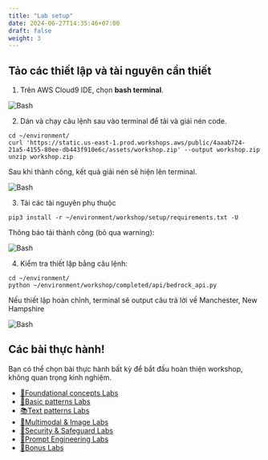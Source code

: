 ```yaml
---
title: "Lab setup"
date: 2024-06-27T14:35:46+07:00
draft: false
weight: 3
---
```


## Tảo các thiết lập và tài nguyên cần thiết
1. Trên AWS Cloud9 IDE, chọn **bash terminal**.

![Bash](/images/2-Bedrock/prep/Prep-16.png)

2. Dán và chạy câu lệnh sau vào terminal để tải và giái nén code.

```
cd ~/environment/
curl 'https://static.us-east-1.prod.workshops.aws/public/4aaab724-21a5-4155-80ee-db443f910e6c/assets/workshop.zip' --output workshop.zip
unzip workshop.zip
```

Sau khi thành công, kết quả giải nén sẽ hiện lên terminal.

![Bash](/images/2-Bedrock/prep/Prep-17.png)

3. Tải các tài nguyên phụ thuộc
```
pip3 install -r ~/environment/workshop/setup/requirements.txt -U
```

Thông báo tải thành công (bỏ qua warning):

![Bash](/images/2-Bedrock/prep/Prep-18.png)

4. Kiểm tra thiết lập bằng câu lệnh:

```
cd ~/environment/
python ~/environment/workshop/completed/api/bedrock_api.py
```

Nếu thiết lập hoàn chỉnh, terminal sẽ output câu trả lời về Manchester, New Hampshire

![Bash](/images/2-Bedrock/prep/Prep-19.png)

## Các bài thực hành!
Bạn có thể chọn bài thực hành bất kỳ để bắt đầu hoàn thiện workshop, không quan trọng kinh nghiệm.

- [🧱Foundational concepts Labs](../2.2-foundational/)
- [📙Basic patterns Labs](../2.3-basic/)
- [📚Text patterns Labs](../2.4-text/)
- [🌃Multimodal & Image Labs](../2.5-image/)
- [🔐Security & Safeguard Labs](../2.6-security/)
- [💬Prompt Engineering Labs](../2.7-prompteng/)
- [🎁Bonus Labs](../2.8-bonus/)


